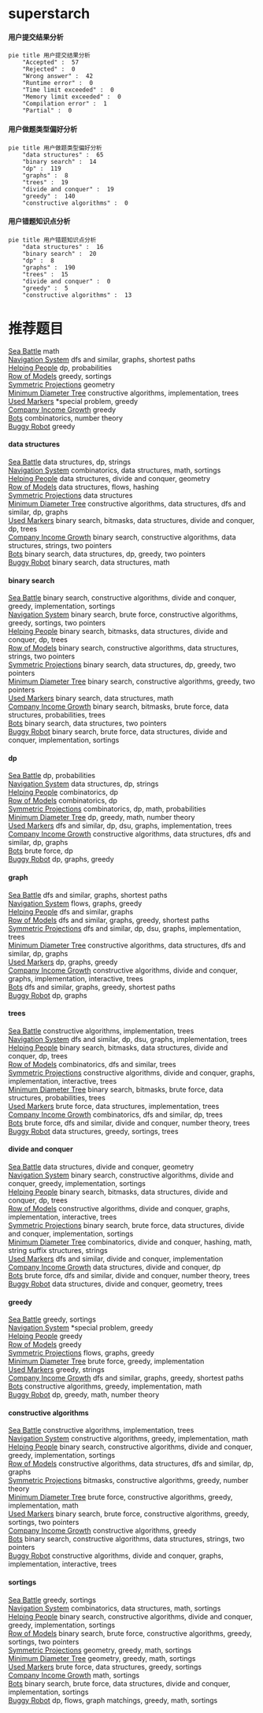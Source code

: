 # superstarch
<!-- tabs:start -->
#### **用户提交结果分析**

```mermaid
pie title 用户提交结果分析
    "Accepted" :  57
    "Rejected" :  0
    "Wrong answer" :  42
    "Runtime error" :  0
    "Time limit exceeded" :  0
    "Memory limit exceeded" :  0
    "Compilation error" :  1
    "Partial" :  0
```
#### **用户做题类型偏好分析**

```mermaid
pie title 用户做题类型偏好分析
    "data structures" :  65
    "binary search" :  14
    "dp" :  119
    "graphs" :  8
    "trees" :  19
    "divide and conquer" :  19
    "greedy" :  140
    "constructive algorithms" :  0
```
#### **用户错题知识点分析**

```mermaid
pie title 用户错题知识点分析
    "data structures" :  16
    "binary search" :  20
    "dp" :  8
    "graphs" :  190
    "trees" :  15
    "divide and conquer" :  0
    "greedy" :  5
    "constructive algorithms" :  13
```
<!-- tabs:end -->
# 推荐题目
[Sea Battle](https://codeforces.com/contest/737/problem/B)		math		  
[Navigation System](https://codeforces.com/contest/1321/problem/D)		dfs and similar,
                        graphs,
                        shortest paths		  
[Helping People](http://codeforces.com/problemset/problem/494/C)		dp,
                        probabilities		  
[Row of Models](http://codeforces.com/problemset/problem/887/F)		greedy,
                        sortings		  
[Symmetric Projections](http://codeforces.com/problemset/problem/886/F)		geometry		  
[Minimum Diameter Tree](https://codeforces.com/contest/1086/problem/B)		constructive algorithms,
                        implementation,
                        trees		  
[Used Markers](http://codeforces.com/problemset/problem/1431/D)		*special problem,
                        greedy		  
[Company Income Growth](http://codeforces.com/problemset/problem/39/B)		greedy		  
[Bots](http://codeforces.com/problemset/problem/575/H)		combinatorics,
                        number theory		  
[Buggy Robot](http://codeforces.com/problemset/problem/888/B)		greedy		  
<!-- tabs:start -->
#### **data structures**
[Sea Battle](http://codeforces.com/problemset/problem/900/E)		data structures,
                        dp,
                        strings		  
[Navigation System](http://codeforces.com/problemset/problem/1167/F)		combinatorics,
                        data structures,
                        math,
                        sortings		  
[Helping People](http://codeforces.com/problemset/problem/429/D)		data structures,
                        divide and conquer,
                        geometry		  
[Row of Models](http://codeforces.com/problemset/problem/877/F)		data structures,
                        flows,
                        hashing		  
[Symmetric Projections](http://codeforces.com/problemset/problem/587/E)		data structures		  
[Minimum Diameter Tree](http://codeforces.com/problemset/problem/840/B)		constructive algorithms,
                        data structures,
                        dfs and similar,
                        dp,
                        graphs		  
[Used Markers](https://codeforces.com/contest/1447/problem/E)		binary search,
                        bitmasks,
                        data structures,
                        divide and conquer,
                        dp,
                        trees		  
[Company Income Growth](https://codeforces.com/contest/1291/problem/D)		binary search,
                        constructive algorithms,
                        data structures,
                        strings,
                        two pointers		  
[Bots](http://codeforces.com/problemset/problem/1492/C)		binary search,
                        data structures,
                        dp,
                        greedy,
                        two pointers		  
[Buggy Robot](http://codeforces.com/problemset/problem/1490/G)		binary search,
                        data structures,
                        math		  
#### **binary search**
[Sea Battle](http://codeforces.com/problemset/problem/1237/C2)		binary search,
                        constructive algorithms,
                        divide and conquer,
                        greedy,
                        implementation,
                        sortings		  
[Navigation System](http://codeforces.com/problemset/problem/1419/D2)		binary search,
                        brute force,
                        constructive algorithms,
                        greedy,
                        sortings,
                        two pointers		  
[Helping People](https://codeforces.com/contest/1447/problem/E)		binary search,
                        bitmasks,
                        data structures,
                        divide and conquer,
                        dp,
                        trees		  
[Row of Models](https://codeforces.com/contest/1291/problem/D)		binary search,
                        constructive algorithms,
                        data structures,
                        strings,
                        two pointers		  
[Symmetric Projections](http://codeforces.com/problemset/problem/1492/C)		binary search,
                        data structures,
                        dp,
                        greedy,
                        two pointers		  
[Minimum Diameter Tree](http://codeforces.com/problemset/problem/1463/D)		binary search,
                        constructive algorithms,
                        greedy,
                        two pointers		  
[Used Markers](http://codeforces.com/problemset/problem/1490/G)		binary search,
                        data structures,
                        math		  
[Company Income Growth](http://codeforces.com/problemset/problem/1479/D)		binary search,
                        bitmasks,
                        brute force,
                        data structures,
                        probabilities,
                        trees		  
[Bots](http://codeforces.com/problemset/problem/1436/E)		binary search,
                        data structures,
                        two pointers		  
[Buggy Robot](http://codeforces.com/problemset/problem/1461/D)		binary search,
                        brute force,
                        data structures,
                        divide and conquer,
                        implementation,
                        sortings		  
#### **dp**
[Sea Battle](http://codeforces.com/problemset/problem/494/C)		dp,
                        probabilities		  
[Navigation System](http://codeforces.com/problemset/problem/900/E)		data structures,
                        dp,
                        strings		  
[Helping People](http://codeforces.com/problemset/problem/360/C)		combinatorics,
                        dp		  
[Row of Models](http://codeforces.com/problemset/problem/1000/D)		combinatorics,
                        dp		  
[Symmetric Projections](http://codeforces.com/problemset/problem/1153/F)		combinatorics,
                        dp,
                        math,
                        probabilities		  
[Minimum Diameter Tree](http://codeforces.com/problemset/problem/870/C)		dp,
                        greedy,
                        math,
                        number theory		  
[Used Markers](http://codeforces.com/problemset/problem/763/A)		dfs and similar,
                        dp,
                        dsu,
                        graphs,
                        implementation,
                        trees		  
[Company Income Growth](http://codeforces.com/problemset/problem/840/B)		constructive algorithms,
                        data structures,
                        dfs and similar,
                        dp,
                        graphs		  
[Bots](http://codeforces.com/problemset/problem/1272/D)		brute force,
                        dp		  
[Buggy Robot](http://codeforces.com/problemset/problem/704/B)		dp,
                        graphs,
                        greedy		  
#### **graph**
[Sea Battle](https://codeforces.com/contest/1321/problem/D)		dfs and similar,
                        graphs,
                        shortest paths		  
[Navigation System](http://codeforces.com/problemset/problem/884/F)		flows,
                        graphs,
                        greedy		  
[Helping People](https://codeforces.com/contest/745/problem/C)		dfs and similar,
                        graphs		  
[Row of Models](http://codeforces.com/problemset/problem/689/B)		dfs and similar,
                        graphs,
                        greedy,
                        shortest paths		  
[Symmetric Projections](http://codeforces.com/problemset/problem/763/A)		dfs and similar,
                        dp,
                        dsu,
                        graphs,
                        implementation,
                        trees		  
[Minimum Diameter Tree](http://codeforces.com/problemset/problem/840/B)		constructive algorithms,
                        data structures,
                        dfs and similar,
                        dp,
                        graphs		  
[Used Markers](http://codeforces.com/problemset/problem/704/B)		dp,
                        graphs,
                        greedy		  
[Company Income Growth](http://codeforces.com/problemset/problem/1174/F)		constructive algorithms,
                        divide and conquer,
                        graphs,
                        implementation,
                        interactive,
                        trees		  
[Bots](http://codeforces.com/problemset/problem/1442/C)		dfs and similar,
                        graphs,
                        greedy,
                        shortest paths		  
[Buggy Robot](http://codeforces.com/problemset/problem/1472/C)		dp,
                        graphs		  
#### **trees**
[Sea Battle](https://codeforces.com/contest/1086/problem/B)		constructive algorithms,
                        implementation,
                        trees		  
[Navigation System](http://codeforces.com/problemset/problem/763/A)		dfs and similar,
                        dp,
                        dsu,
                        graphs,
                        implementation,
                        trees		  
[Helping People](https://codeforces.com/contest/1447/problem/E)		binary search,
                        bitmasks,
                        data structures,
                        divide and conquer,
                        dp,
                        trees		  
[Row of Models](http://codeforces.com/problemset/problem/288/D)		combinatorics,
                        dfs and similar,
                        trees		  
[Symmetric Projections](http://codeforces.com/problemset/problem/1174/F)		constructive algorithms,
                        divide and conquer,
                        graphs,
                        implementation,
                        interactive,
                        trees		  
[Minimum Diameter Tree](http://codeforces.com/problemset/problem/1479/D)		binary search,
                        bitmasks,
                        brute force,
                        data structures,
                        probabilities,
                        trees		  
[Used Markers](http://codeforces.com/problemset/problem/1511/C)		brute force,
                        data structures,
                        implementation,
                        trees		  
[Company Income Growth](http://codeforces.com/problemset/problem/1499/F)		combinatorics,
                        dfs and similar,
                        dp,
                        trees		  
[Bots](http://codeforces.com/problemset/problem/1491/E)		brute force,
                        dfs and similar,
                        divide and conquer,
                        number theory,
                        trees		  
[Buggy Robot](http://codeforces.com/problemset/problem/1466/D)		data structures,
                        greedy,
                        sortings,
                        trees		  
#### **divide and conquer**
[Sea Battle](http://codeforces.com/problemset/problem/429/D)		data structures,
                        divide and conquer,
                        geometry		  
[Navigation System](http://codeforces.com/problemset/problem/1237/C2)		binary search,
                        constructive algorithms,
                        divide and conquer,
                        greedy,
                        implementation,
                        sortings		  
[Helping People](https://codeforces.com/contest/1447/problem/E)		binary search,
                        bitmasks,
                        data structures,
                        divide and conquer,
                        dp,
                        trees		  
[Row of Models](http://codeforces.com/problemset/problem/1174/F)		constructive algorithms,
                        divide and conquer,
                        graphs,
                        implementation,
                        interactive,
                        trees		  
[Symmetric Projections](http://codeforces.com/problemset/problem/1461/D)		binary search,
                        brute force,
                        data structures,
                        divide and conquer,
                        implementation,
                        sortings		  
[Minimum Diameter Tree](http://codeforces.com/problemset/problem/1466/G)		combinatorics,
                        divide and conquer,
                        hashing,
                        math,
                        string suffix structures,
                        strings		  
[Used Markers](http://codeforces.com/problemset/problem/1490/D)		dfs and similar,
                        divide and conquer,
                        implementation		  
[Company Income Growth](https://codeforces.com/contest/1483/problem/C)		data structures,
                        divide and conquer,
                        dp		  
[Bots](http://codeforces.com/problemset/problem/1491/E)		brute force,
                        dfs and similar,
                        divide and conquer,
                        number theory,
                        trees		  
[Buggy Robot](http://codeforces.com/problemset/problem/1303/G)		data structures,
                        divide and conquer,
                        geometry,
                        trees		  
#### **greedy**
[Sea Battle](http://codeforces.com/problemset/problem/887/F)		greedy,
                        sortings		  
[Navigation System](http://codeforces.com/problemset/problem/1431/D)		*special problem,
                        greedy		  
[Helping People](http://codeforces.com/problemset/problem/39/B)		greedy		  
[Row of Models](http://codeforces.com/problemset/problem/888/B)		greedy		  
[Symmetric Projections](http://codeforces.com/problemset/problem/884/F)		flows,
                        graphs,
                        greedy		  
[Minimum Diameter Tree](http://codeforces.com/problemset/problem/845/B)		brute force,
                        greedy,
                        implementation		  
[Used Markers](http://codeforces.com/problemset/problem/628/C)		greedy,
                        strings		  
[Company Income Growth](http://codeforces.com/problemset/problem/689/B)		dfs and similar,
                        graphs,
                        greedy,
                        shortest paths		  
[Bots](http://codeforces.com/problemset/problem/708/B)		constructive algorithms,
                        greedy,
                        implementation,
                        math		  
[Buggy Robot](http://codeforces.com/problemset/problem/870/C)		dp,
                        greedy,
                        math,
                        number theory		  
#### **constructive algorithms**
[Sea Battle](https://codeforces.com/contest/1086/problem/B)		constructive algorithms,
                        implementation,
                        trees		  
[Navigation System](http://codeforces.com/problemset/problem/708/B)		constructive algorithms,
                        greedy,
                        implementation,
                        math		  
[Helping People](http://codeforces.com/problemset/problem/1237/C2)		binary search,
                        constructive algorithms,
                        divide and conquer,
                        greedy,
                        implementation,
                        sortings		  
[Row of Models](http://codeforces.com/problemset/problem/840/B)		constructive algorithms,
                        data structures,
                        dfs and similar,
                        dp,
                        graphs		  
[Symmetric Projections](http://codeforces.com/problemset/problem/1325/D)		bitmasks,
                        constructive algorithms,
                        greedy,
                        number theory		  
[Minimum Diameter Tree](http://codeforces.com/problemset/problem/1419/B)		brute force,
                        constructive algorithms,
                        greedy,
                        implementation,
                        math		  
[Used Markers](http://codeforces.com/problemset/problem/1419/D2)		binary search,
                        brute force,
                        constructive algorithms,
                        greedy,
                        sortings,
                        two pointers		  
[Company Income Growth](http://codeforces.com/problemset/problem/1467/C)		constructive algorithms,
                        greedy		  
[Bots](https://codeforces.com/contest/1291/problem/D)		binary search,
                        constructive algorithms,
                        data structures,
                        strings,
                        two pointers		  
[Buggy Robot](http://codeforces.com/problemset/problem/1174/F)		constructive algorithms,
                        divide and conquer,
                        graphs,
                        implementation,
                        interactive,
                        trees		  
#### **sortings**
[Sea Battle](http://codeforces.com/problemset/problem/887/F)		greedy,
                        sortings		  
[Navigation System](http://codeforces.com/problemset/problem/1167/F)		combinatorics,
                        data structures,
                        math,
                        sortings		  
[Helping People](http://codeforces.com/problemset/problem/1237/C2)		binary search,
                        constructive algorithms,
                        divide and conquer,
                        greedy,
                        implementation,
                        sortings		  
[Row of Models](http://codeforces.com/problemset/problem/1419/D2)		binary search,
                        brute force,
                        constructive algorithms,
                        greedy,
                        sortings,
                        two pointers		  
[Symmetric Projections](https://codeforces.com/contest/1496/problem/C)		geometry,
                        greedy,
                        math,
                        sortings		  
[Minimum Diameter Tree](http://codeforces.com/problemset/problem/1495/A)		geometry,
                        greedy,
                        math,
                        sortings		  
[Used Markers](http://codeforces.com/problemset/problem/1497/A)		brute force,
                        data structures,
                        greedy,
                        sortings		  
[Company Income Growth](http://codeforces.com/problemset/problem/1427/A)		math,
                        sortings		  
[Bots](http://codeforces.com/problemset/problem/1461/D)		binary search,
                        brute force,
                        data structures,
                        divide and conquer,
                        implementation,
                        sortings		  
[Buggy Robot](http://codeforces.com/problemset/problem/1437/C)		dp,
                        flows,
                        graph matchings,
                        greedy,
                        math,
                        sortings		  
<!-- tabs:end -->
